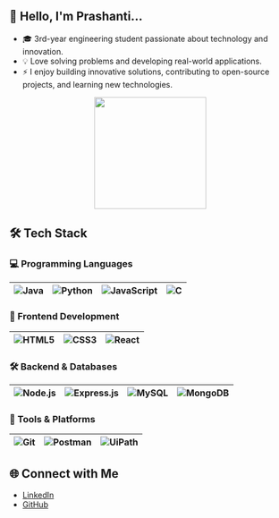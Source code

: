 ## 👋 Hello, I'm Prashanti...
- 🎓 3rd-year engineering student passionate about technology and innovation.
- 💡 Love solving problems and developing real-world applications. 
- ⚡ I enjoy building innovative solutions, contributing to open-source projects, and learning new technologies.  
<p align="center">
  <img src="https://github.com/user-attachments/assets/9b4aed3e-8d29-4eca-9833-034f49386bec" width="200"/>
</p>




## 🛠️ Tech Stack  


### 💻 Programming Languages  
| ![Java](https://img.icons8.com/color/48/000000/java-coffee-cup-logo.png) | ![Python](https://img.icons8.com/color/48/000000/python.png) | ![JavaScript](https://img.icons8.com/color/48/000000/javascript--v1.png) | ![C](https://img.icons8.com/color/48/000000/c-programming.png) |
|---|---|---|---|


### 🎨 Frontend Development  
| ![HTML5](https://img.icons8.com/color/48/000000/html-5--v1.png) | ![CSS3](https://img.icons8.com/color/48/000000/css3.png) | ![React](https://img.icons8.com/officel/48/000000/react.png) |
|---|---|---|


### 🛠️ Backend & Databases  
| ![Node.js](https://img.icons8.com/color/48/000000/nodejs.png) | ![Express.js](https://img.icons8.com/fluency/48/000000/express-js.png) | ![MySQL](https://img.icons8.com/color/48/000000/mysql-logo.png) | ![MongoDB](https://img.icons8.com/color/48/000000/mongodb.png) |
|---|---|---|---|


### 🔧 Tools & Platforms  
| ![Git](https://img.icons8.com/color/48/000000/git.png) | ![Postman](https://img.icons8.com/dusk/48/000000/postman-api.png) | ![UiPath](https://img.icons8.com/color/48/000000/uipath.png) |
|---|---|---|



## 🌐 Connect with Me  

- [LinkedIn](https://www.linkedin.com/in/prashanti-hebbar-205a51282/)  
- [GitHub](https://github.com/Prashanti-Hebbar/) 
